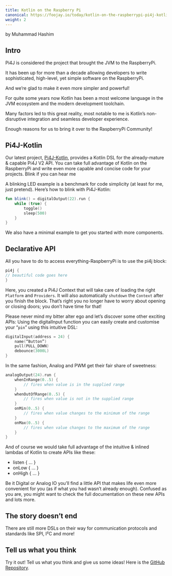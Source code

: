 ```yaml
---
title: Kotlin on the Raspberry Pi
canonical: https://foojay.io/today/kotlin-on-the-raspberrypi-pi4j-kotlin/
weight: 2
---
```


by Muhammad Hashim

## Intro

Pi4J is considered the project that brought the JVM to the RaspberryPi.

It has been up for more than a decade allowing developers to write sophisticated, high-level, yet simple software on the RaspberryPi.

And we’re glad to make it even more simpler and powerful!

For quite some years now Kotlin has been a most welcome language in the JVM ecosystem and the modern development toolchain.

Many factors led to this great reality, most notable to me is Kotlin’s non-disruptive integration and seamless developer experience.

Enough reasons for us to bring it over to the RaspberryPi Community!

## Pi4J-Kotlin

Our latest project, [Pi4J-Kotlin](https://github.com/Pi4J/pi4j-kotlin), provides a Kotlin DSL for the already-mature & capable Pi4J V2 API. You can take full advantage of Kotlin on the RaspberryPi and write even more capable and concise code for your projects.
Blink if you can hear me

A blinking LED example is a benchmark for code simplicity (at least for me, just pretend). Here’s how to blink with Pi4J-Kotlin:

```kotlin
fun blink() = digitalOutput(22).run {
    while (true) {
        toggle()
        sleep(500)
    }
}
```

We also have a minimal example to get you started with more components.

## Declarative API

All you have to do to access everything-RaspberryPi is to use the pi4j block:

```kotlin
pi4j {
// beautiful code goes here
}
```

Here, you created a Pi4J Context that will take care of loading the right `Platform` and `Providers`. It will also automatically `shutdown` the `Context` after you finish the block. That’s right you no longer have to worry about opening or closing doors; you don’t have time for that!

Please never mind my bitter alter ego and let’s discover some other exciting APIs:
Using the digitalInput function you can easily create and customise your “`pin`” using this intuitive DSL:

```kotlin
digitalInput(address = 24) {
    name(“Button”)
    pull(PULL_DOWN)
    debounce(3000L)
}
```

In the same fashion, Analog and PWM get their fair share of sweetness:

```kotlin
analogOutput(24).run {
    whenInRange(0..5) {
        // fires when value is in the supplied range
    }
    whenOutOfRange(0..5) {
        // fires when value is not in the supplied range
    }
    onMin(0..5) {
        // fires when value changes to the minimum of the range
    }
    onMax(0..5) {
        // fires when value changes to the maximum of the range
    }
}
```

And of course we would take full advantage of the intuitive & inlined lambdas of Kotlin to create APIs like these:

* listen { … }
* onLow { … }
* onHigh { … }

Be it Digital or Analog IO you’ll find a little API that makes life even more convenient for you (as if what you had wasn’t already enough).
Confused as you are, you might want to check the full documentation on these new APIs and lots more.

## The story doesn’t end

There are still more DSLs on their way for communication protocols and standards like SPI, I²C and more!

## Tell us what you think

Try it out! Tell us what you think and give us some ideas! Here is the [GitHub Repository](https://github.com/Pi4J/pi4j-kotlin).
